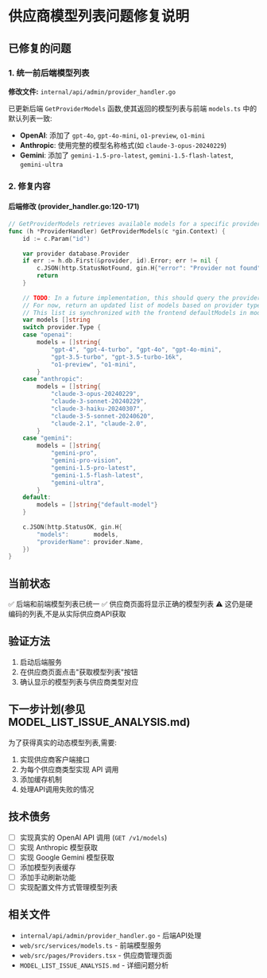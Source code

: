 # 供应商模型列表问题修复说明

## 已修复的问题

### 1. 统一前后端模型列表

**修改文件:** `internal/api/admin/provider_handler.go`

已更新后端 `GetProviderModels` 函数,使其返回的模型列表与前端 `models.ts` 中的默认列表一致:

- **OpenAI**: 添加了 `gpt-4o`, `gpt-4o-mini`, `o1-preview`, `o1-mini`
- **Anthropic**: 使用完整的模型名称格式(如 `claude-3-opus-20240229`)
- **Gemini**: 添加了 `gemini-1.5-pro-latest`, `gemini-1.5-flash-latest`, `gemini-ultra`

### 2. 修复内容

#### 后端修改 (provider_handler.go:120-171)

```go
// GetProviderModels retrieves available models for a specific provider.
func (h *ProviderHandler) GetProviderModels(c *gin.Context) {
    id := c.Param("id")
    
    var provider database.Provider
    if err := h.db.First(&provider, id).Error; err != nil {
        c.JSON(http.StatusNotFound, gin.H{"error": "Provider not found"})
        return
    }
    
    // TODO: In a future implementation, this should query the provider's API directly
    // For now, return an updated list of models based on provider type
    // This list is synchronized with the frontend defaultModels in models.ts
    var models []string
    switch provider.Type {
    case "openai":
        models = []string{
            "gpt-4", "gpt-4-turbo", "gpt-4o", "gpt-4o-mini",
            "gpt-3.5-turbo", "gpt-3.5-turbo-16k",
            "o1-preview", "o1-mini",
        }
    case "anthropic":
        models = []string{
            "claude-3-opus-20240229",
            "claude-3-sonnet-20240229",
            "claude-3-haiku-20240307",
            "claude-3-5-sonnet-20240620",
            "claude-2.1", "claude-2.0",
        }
    case "gemini":
        models = []string{
            "gemini-pro",
            "gemini-pro-vision",
            "gemini-1.5-pro-latest",
            "gemini-1.5-flash-latest",
            "gemini-ultra",
        }
    default:
        models = []string{"default-model"}
    }
    
    c.JSON(http.StatusOK, gin.H{
        "models":       models,
        "providerName": provider.Name,
    })
}
```

## 当前状态

✅ 后端和前端模型列表已统一
✅ 供应商页面将显示正确的模型列表
⚠️ 这仍是硬编码的列表,不是从实际供应商API获取

## 验证方法

1. 启动后端服务
2. 在供应商页面点击"获取模型列表"按钮
3. 确认显示的模型列表与供应商类型对应

## 下一步计划(参见 MODEL_LIST_ISSUE_ANALYSIS.md)

为了获得真实的动态模型列表,需要:

1. 实现供应商客户端接口
2. 为每个供应商类型实现 API 调用
3. 添加缓存机制
4. 处理API调用失败的情况

## 技术债务

- [ ] 实现真实的 OpenAI API 调用 (`GET /v1/models`)
- [ ] 实现 Anthropic 模型获取
- [ ] 实现 Google Gemini 模型获取
- [ ] 添加模型列表缓存
- [ ] 添加手动刷新功能
- [ ] 实现配置文件方式管理模型列表

## 相关文件

- `internal/api/admin/provider_handler.go` - 后端API处理
- `web/src/services/models.ts` - 前端模型服务
- `web/src/pages/Providers.tsx` - 供应商管理页面
- `MODEL_LIST_ISSUE_ANALYSIS.md` - 详细问题分析